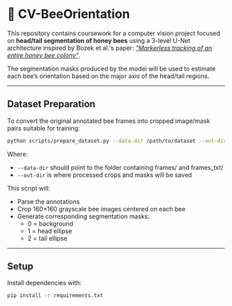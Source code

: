 # 🐝 CV-BeeOrientation

This repository contains coursework for a computer vision project focused on **head/tail segmentation of honey bees**
using a 3-level U-Net architecture inspired by Bozek et al.'s paper: [*"Markerless tracking of an entire honey bee
colony"*](https://www.nature.com/articles/s41467-021-21769-1).

The segmentation masks produced by the model will be used to estimate each bee’s orientation based on the major axis of
the head/tail regions.


---

## Dataset Preparation

To convert the original annotated bee frames into cropped image/mask pairs suitable for training:

```bash
python scripts/prepare_dataset.py --data-dir /path/to/dataset --out-dir dataset/processed
```

Where:

- `--data-dir` should point to the folder containing frames/ and frames_txt/
- `--out-dir` is where processed crops and masks will be saved

This script will:

- Parse the annotations
- Crop 160×160 grayscale bee images centered on each bee
- Generate corresponding segmentation masks:
    - 0 = background
    - 1 = head ellipse
    - 2 = tail ellipse

--- 

## Setup

Install dependencies with:

```bash
pip install -r requirements.txt
```